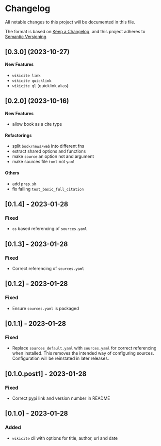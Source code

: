 # Changelog

All notable changes to this project will be documented in this file.

The format is based on [Keep a Changelog](https://keepachangelog.com/en/1.0.0/),
and this project adheres to [Semantic Versioning](https://semver.org/spec/v2.0.0.html).

## [0.3.0] (2023-10-27)

#### New Features

- `wikicite link`
- `wikicite quicklink`
- `wikicite ql` (quicklink alias)

## [0.2.0] (2023-10-16)

#### New Features

- allow book as a cite type

#### Refactorings

- split `book/news/web` into different fns
- extract shared options and functions
- make `source` an option not and argument
- make sources file `toml` not `yaml`

#### Others

- add `prep.sh`
- fix failing `test_basic_full_citation`

## [0.1.4] - 2023-01-28

### Fixed

- `os` based referencing of `sources.yaml`

## [0.1.3] - 2023-01-28

### Fixed

- Correct referencing of `sources.yaml`

## [0.1.2] - 2023-01-28

### Fixed

- Ensure `sources.yaml` is packaged

## [0.1.1] - 2023-01-28

### Fixed

- Replace `sources_default.yaml` with `sources.yaml` for correct referencing when installed. This removes the intended way of configuring sources. Configuration will be reinstated in later releases.

## [0.1.0.post1] - 2023-01-28

### Fixed

- Correct pypi link and version number in README

## [0.1.0] - 2023-01-28

### Added

- `wikicite` cli with options for title, author, url and date
